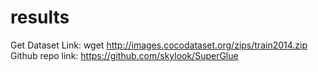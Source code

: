 # results

Get Dataset Link: wget http://images.cocodataset.org/zips/train2014.zip
Github repo link: https://github.com/skylook/SuperGlue
